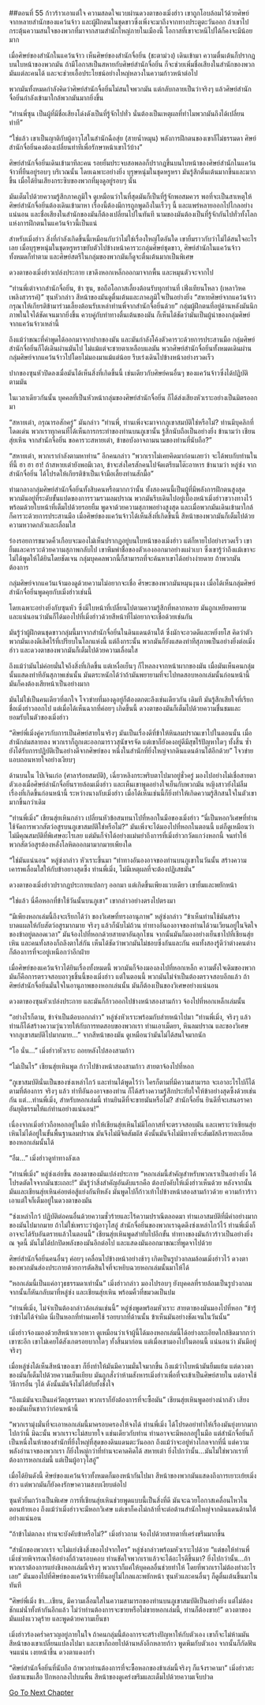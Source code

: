 ##ตอนที่ 55 ก้าวร้าวเอาแต่ใจ
ความสลดใจแวบผ่านดวงตาของเมิ่งฮ่าว เขาถูกโอบล้อมไว้ด้วยศิษย์จากหลายสำนักของแคว้นจ้าว และผู้ฝึกตนในชุดขาวซี่งเพิ่งจะมาถึงจากทางประตูตะวันออก ถ้าเขาไปกระตุ้นความสนใจของพวกที่มาจากสามสำนักใหญ่ภายในเมืองนี้ โอกาสที่เขาจะหนีไปได้ก็คงจะมีน้อยมาก

เมื่อศิษย์ของสำนักในแคว้นจ้าว เห็นศิษย์ของสำนักจื่อยิ่น (ชะตาม่วง) เดินเข้ามา ความตื่นเต้นก็ปรากฎบนใบหน้าของพวกมัน ถ้ามีโอกาสเป็นสหายกับศิษย์สำนักจื่อยิ่น ก็จะช่วยเพิ่มชื่อเสียงในสำนักของพวกมันแต่ละคนได้ และจะช่วยเอื้อประโยชน์อย่างใหญ่หลวงในความก้าวหน้าต่อไป 

พวกมันทั้งหมดกำลังคิดว่าศิษย์สำนักจื่อยิ่นไม่สนใจพวกมัน แต่กลับกลายเป็นว่าจริงๆ แล้วศิษย์สำนักจื่อยิ่นกำลังเข้ามาใกล้พวกมันมากยิ่งขึ้น

“ท่านพี่ซุน เป็นผู้ที่มีชื่อเสียงโด่งดังเป็นที่รู้จักไปทั่ว นั่นต้องเป็นเหตุผลที่ทำไมพวกมันถึงได้เปลี่ยนท่าที”

“ใช่แล้ว เขาเป็นญาติกับผู้อาวุโสในสำนักฉือสุ่ย (สายน้ำหมุน) พลังการฝึกตนของเขาก็ไม่ธรรมดา ศิษย์สำนักจื่อยิ่นคงต้องเปลี่ยนท่าทีเพื่อรักษาหน้าเขาไว้บ้าง”

ศิษย์สำนักจื่อยิ่นเดินเข้ามาทีละคน รอยยิ้มประจบสอพลอก็ปรากฎขึ้นบนใบหน้าของศิษย์สำนักในแคว้นจ้าวที่ยืนอยู่รอบๆ บริเวณนั้น โดยเฉพาะอย่างยิ่ง บุรุษหนุ่มในชุดหรูหรา มันรู้สึกตื่นเต้นมากขึ้นและมากขึ้น เมื่อได้ยินเสียงกระซิบของพวกที่มุงดูอยู่รอบๆ นั้น 

มันเต็มไปด้วยความรู้สึกภาคภูมิใจ ดูเหมือนว่าในที่สุดมันก็เป็นที่รู้จักพอสมควร พอที่จะเป็นสาเหตุให้ศิษย์สำนักจื่อยิ่นต้องเดินเข้ามาหา เรื่องนี้ต้องมีการถูกพูดถึงในเร็วๆ นี้ และแพร่หลายออกไปไกลอย่างแน่นอน และชื่อเสียงในสำนักของมันก็ต้องเปลี่ยนไปในทันที นามของมันต้องเป็นที่รู้จักกันไปทั่วทั้งโลกแห่งการฝึกตนในแคว้นจ้าวนี้เป็นแน่

สำหรับเมิ่งฮ่าว สิ่งที่กำลังเกิดขึ้นนี้เหมือนกับว่าไม่ใช่เรื่องใหญ่โตอันใด เขายิ้มราวกับว่าไม่ได้สนใจอะไรเลย เมื่อบุรุษหนุ่มในชุดหรูหราขยับตัวไปข้างหน้าคารวะกลุ่มศิษย์ชุดขาว, ศิษย์สำนักในแคว้นจ้าวทั้งหมดก็ทำตาม และศิษย์สตรีในกลุ่มของพวกมันก็ดูจะตื่นเต้นมากเป็นพิเศษ

ดวงตาของเมิ่งฮ่าวเปล่งประกาย เขาดึงหอกเหล็กออกมาจากพื้น และหมุนตัวจะจากไป

“ท่านพี่เต๋าจากสำนักจื่อยิ่น, ข้า ซุน, ขอถือโอกาสเลี้ยงต้อนรับทุกท่านที่ เฟิ่งเทียนโหลว (เหลาวิหคเพลิงสวรรค์)” ซุนหัวกล่าว สีหน้าของมันดูตื่นเต้นและภาคภูมิใจเป็นอย่างยิ่ง “สหายศิษย์จากแคว้นจ้าว กรุณาให้เกียรติข้ามาร่วมเลี้ยงต้อนรับเหล่าท่านพี่จากสำนักจื่อยิ่นด้วย” กลุ่มผู้ฝึกตนที่อยู่ด้านหลังมันนึกภาพในใจได้ชัดเจนมากยิ่งขึ้น ควบคู่กับท่าทางตื่นเต้นของมัน ก็เห็นได้ชัดว่ามันเป็นผู้นำของกลุ่มศิษย์จากแคว้นจ้าวเหล่านี้

ถึงแม้ว่าขณะที่คำพูดได้ออกมาจากปากของมัน และมันกำลังโค้งตัวคารวะด้วยการประสานมือ กลุ่มศิษย์สำนักจื่อยิ่นก็ได้เดินผ่านมันไป ไม่แม้แต่จะชายตาเหลือบแลมัน พวกศิษย์สำนักจื่อยิ่นทั้งหมดเดินผ่านกลุ่มศิษย์จากแคว้นจ้าวไปโดยไม่มองมาแม้แต่น้อย รีบเร่งเดินไปข้างหน้าอย่างรวดเร็ว

ปากของซุนหัวปิดลงเมื่อมันได้เห็นสิ่งที่เกิดขึ้นนี้ เช่นเดียวกับศิษย์คนอื่นๆ ของแคว้นจ้าวซึ่งได้ปฏิบัติตามมัน

ในเวลาเดียวกันนั้น บุคคลที่เป็นหัวหน้ากลุ่มของศิษย์สำนักจื่อยิ่น ก็ได้ส่งเสียงหัวเราะอย่างเป็นมิตรออกมา

“สหายเต๋า, กรุณารอสักครู่” มันกล่าว “ท่านพี่, ท่านเพิ่งจะมาจากภูเขาสมบัติใช่หรือไม่? ท่านมีบุคลิกที่โดดเด่น พวกเราทุกคนที่ได้เห็นการกระทำของท่านบนภูเขานั้น รู้สึกนับถือเป็นอย่างยิ่ง ข้านามว่า เชียนสุ่ยเหิน จากสำนักจื่อยิ่น ขอคารวะสหายเต๋า, ข้าขอบังอาจถามนามของท่านที่นับถือ?”

“สหายเต๋า, พวกเรากำลังตามหาท่าน” อีกคนกล่าว “พวกเราไม่เคยคิดมาก่อนเลยว่า จะได้พบกับท่านในที่นี้ ฮา ฮา ฮา! ถ้าสหายเต๋ายังพอมีเวลา, ข้าจะส่งใครสักคนไปจัดเตรียมโต๊ะอาหาร ข้านามว่า หลู่ซ่ง จากสำนักจื่อยิ่น ได้โปรดให้เกียรติข้าเป็นเจ้ามือเลี้ยงท่านสักมื้อ”

ท่ามกลางกลุ่มศิษย์สำนักจื่อยิ่นทั้งสิบคนหรือมากกว่านั้น ทั้งสองคนนี้เป็นผู้ที่มีพลังการฝึกตนสูงสุด พวกมันอยู่ที่ระดับขั้นแปดของการรวมรวมลมปราณ พวกมันรีบเดินไปอยู่เบื้องหน้าเมิ่งฮ่าวขวางทางไว้พร้อมด้วยใบหน้าที่เต็มไปด้วยรอยยิ้ม พูดจาด้วยความสุภาพอย่างสูงสุด และเมื่อพวกมันเดินเข้ามาใกล้ ก็คารวะด้วยการประสานมือ เมื่อศิษย์ของแคว้นจ้าวได้เห็นสิ่งที่เกิดขึ้นนี้ สีหน้าของพวกมันก็เต็มไปด้วยความหวาดกลัวและเลื่อมใส

ร่องรอยการขมวดคิ้วเกือบจะมองไม่เห็นปรากฎอยู่บนใบหน้าของเมิ่งฮ่าว แต่ก็หายไปอย่างรวดเร็ว เขายิ้มและคารวะด้วยความสุภาพกลับไป เขาพึมพำชื่อของตัวเองออกมาอย่างแผ่วเบา ซึ่งเขารู้ว่าถึงแม้เขาจะไม่ได้พูดให้ได้ยินโดยชัดเจน กลุ่มบุคคลพวกนี้ก็สามารถที่จะค้นหาเขาได้อย่างง่ายดาย ถ้าพวกมันต้องการ

กลุ่มศิษย์จากแคว้นเจ้ามองดูด้วยความไม่อยากจะเชื่อ ศีรษะของพวกมันหมุนงุนงง เมื่อได้เห็นกลุ่มศิษย์สำนักจื่อยิ่นพูดคุยกับเมิ่งฮ่าวเช่นนี้

โดยเฉพาะอย่างยิ่งกับซุนหัว ซึ่งมีใบหน้าที่เปลี่ยนไปตามความรู้สึกที่หลากหลาย มันถูกเหยียดหยาม และแน่นอนว่ามันก็ได้มองไปที่เมิ่งฮ่าวด้วยสีหน้าที่ไม่อยากจะเชื่อด้วยเช่นกัน

มันรู้ว่าผู้ฝึกตนชุดขาวกลุ่มนี้มาจากสำนักจื่อยิ่นในดินแดนด้านใต้ ซึ่งมักจะอวดดีและหยิ่งยโส คิดว่าตัวพวกมันเองดีเลิศไร้ที่เปรียบในโลกแห่งนี้ แต่ถึงกระนั้น พวกมันก็ยังแสดงท่าทีสุภาพเป็นอย่างยิ่งต่อเมิ่งฮ่าว และดวงตาของพวกมันก็เต็มไปด้วยความเลื่อมใส

ถึงแม้ว่ามันไม่ค่อยมั่นใจถึงสิ่งที่เกิดขึ้น แต่เหงื่อเย็นๆ ก็ไหลลงจากหน้าผากของมัน เมื่อมันเห็นคนกลุ่มนั้นแสดงท่าทีอันสุภาพเช่นนั้น มันตระหนักได้ว่าถ้ามันพยายามที่จะไปทดสอบหอกเล่มนั้นก่อนหน้านี้ มันก็คงต้องเสียหน้าเป็นอย่างมาก

มันไม่ใช่เป็นคนเดียวที่ตกใจ โจวข่ายที่มองดูอยู่ก็ต้องตกตะลึงเช่นเดียวกัน เดิมที มันรู้สึกเสียใจที่เรียกชื่อเมิ่งฮ่าวออกไป แต่เมื่อได้เห็นฉากที่ค่อยๆ เกิดขึ้นนี้ ดวงตาของมันก็เต็มไปด้วยความชื่นชมและยอมรับในตัวของเมิ่งฮ่าว

“ศิษย์พี่เมิ่งคู่ควรกับการเป็นศิษย์สายในจริงๆ มันเป็นเรื่องดีที่ข้าให้หินลมปราณเขาไปในตอนนั้น เมื่อสำนักล่มสลายลง พวกเราก็ถูกเตะออกมาราวสุนัขจรจัด แต่เขาก็ยังคงอยู่ดีมีสุขไร้ปัญหาใดๆ ทั้งสิ้น ซ้ำยังได้รับการปฏิบัติเป็นอย่างดีจากศิษย์ของ หนึ่งในสำนักที่ยิ่งใหญ่จากดินแดนด้านใต้อีกด้วย” โจวข่ายแอบถอนหายใจอย่างเงียบๆ

ด้านบนใน ไป่เจินเก๋อ (ศาลาร้อยสมบัติ), เฉี่ยวหลิงกระพริบตาไปมาอยู่ชั่วครู่ มองไปอย่างไม่เชื่อสายตาตัวเองเมื่อศิษย์ลำนักจื่อยิ่นรายล้อมเมิ่งฮ่าว และเห็นเขาพูดอย่างใจเย็นกับพวกมัน หญิงสาวยังไม่ลืมเรื่องที่เกิดขึ้นก่อนหน้านี้ ระหว่างนางกับเมิ่งฮ่าว เมื่อได้เห็นเช่นนี้ก็ยิ่งทำให้เกิดความรู้สึกสนใจในตัวเขามากขึ้นกว่าเดิม

“ท่านพี่เมิ่ง” เชียนสุ่ยเหินกล่าว เปลี่ยนหัวข้อสนทนาไปที่หอกในมือของเมิ่งฮ่าว “นี่เป็นหอกวิเศษที่ท่านใช้จัดการพวกสัตว์อสูรบนภูเขาสมบัติใช่หรือไม่?” มันเพิ่งจะได้มองไปที่หอกในตอนนี้ แต่ก็ดูเหมือนว่าไม่มีคุณสมบัติที่พิเศษอะไรเลย แต่มันก็จำได้อย่างแม่นยำถึงการที่เมิ่งฮ่าวกวัดแกว่งหอกนี้ จนทำให้พวกสัตว์อสูรต้องหลั่งโลหิตออกมามากมายเพียงใด

“ใช่มันแน่นอน” หลู่ซ่งกล่าว หัวเราะขึ้นมา “ท่าทางอันองอาจของท่านบนภูเขาในวันนั้น สร้างความเคารพเลื่อมใสให้กับข้าอยางสุดซึ้ง ท่านพี่เมิ่ง, ไม่มีเหตุผลที่จะต้องปฏิเสธมัน”

ดวงตาของเมิ่งฮ่าวปรากฎประกายแปลกๆ ออกมา แต่เกิดขึ้นเพียงแวบเดียว เขายิ้มและพยักหน้า

“ใช่แล้ว นี่คือหอกที่ข้าใช้วันนั้นบนภูเขา” เขากล่าวอย่างตรงไปตรงมา

“มีเพียงหอกเล่มนี้ถึงจะเรียกได้ว่า ของวิเศษที่ทรงอานุภาพ” หลู่ซ่งกล่าว “ข้าเห็นท่านใช้มันสร้างบาดแผลให้กับสัตว์อสูรมากมาย จริงๆ แล้วก็นับไม่ถ้วน ท่าทางอันองอาจของท่านได้วนเวียนอยู่ในจิตใจของข้าอยู่ตลอดเวลา” มันจ้องไปที่หอกด้วยสายตาอันลุกโชน จากนั้นมันก็มองอย่างเย็นชาไปที่เชียนสุ่ยเหิน และคนทั้งสองก็ถลึงตาใส่กัน เห็นได้ชัดว่าพวกมันไม่ชอบซึ่งกันและกัน คนทั้งสองรู้ดีว่าต่างคนต่างก็ต้องการที่จะอยู่เหนือกว่าอีกฝ่าย

เมื่อศิษย์ของแคว้นจ้าวได้ยินเรื่องทั้งหมดนี้ พวกมันก็จ้องมองลงไปที่หอกเหล็ก ความตั้งใจเดิมของพวกมันก็คือการตรวจสอบอาวุธชิ้นนี้ของเมิ่งฮ่าว แต่ในตอนนี้ พวกมันไม่จำเป็นต้องตรวจสอบอีกแล้ว ถ้าศิษย์สำนักจื่อยิ่นมั่นใจในอานุภาพของหอกเล่นนั้น มันก็ต้องเป็นของวิเศษอย่างแน่นอน

ดวงตาของซุนหัวเปล่งประกาย และมันก็ก้าวออกไปข้างหน้าสองสามก้าว จ้องไปที่หอกเหล็กเล่มนั้น 

“อย่างไรก็ตาม, ข้าจำเป็นต้อบอกกล่าว” หลู่ซ่งหัวเราะพร้อมกับส่ายหน้าไปมา “ท่านพี่เมิ่ง, จริงๆ แล้ว ท่านก็ได้สร้างความวุ่นวายให้กับการทดสอบของพวกเรา ท่านเอาเม็ดยา, หินลมปราณ และของวิเศษจากภูเขาสมบัติไปมากมาย…” จากสีหน้าของมัน ดูเหมือนว่ามันไม่ได้สนใจมากนัก

“โอ นั่น…” เมิ่งฮ่าวหัวเราะ ถอยหลังไปสองสามก้าว

“ไม่เป็นไร” เชียนสุ่ยเหินพูด ก้าวไปข้างหน้าสองสามก้าว สายตาจ้องไปที่หอก 

“ภูเขาสมบัตินั่นเป็นของซ่งเหล่าไกว้ และท่านได้พูดไว้ว่า ใครก็ตามที่มีความสามารถ จะเอาอะไรไปก็ได้ตามที่ต้องการ จริงๆ แล้ว ท่าทีอันองอาจของท่าน ก็ได้สร้างความรู้สึกประทับใจให้ข้าอย่างสุดซึ้งด้วยเช่นกัน แต่…ท่านพี่เมิ่ง, สำหรับหอกเล่มนี้ ท่านยินดีที่จะขายมันหรือไม่? สำนักจื่อยิ่น ยินดีที่จะเสนอราคาอันยุติธรรมให้แก่ท่านอย่างแน่นอน!” 

เนื่องจากเมิ่งฮ่าวถือหอกอยู่ในมือ ทำให้เชียนสุ่ยเหินไม่มีโอกาสที่จะตรวจสอบมัน และเพราะว่าเชียนสุ่ยเหินไม่ได้อยู่ในขั้นพื้นฐานลมปราณ มันจึงไม่มีจิตสัมผัส ดังนั้นมันจึงไม่มีทางที่จะสัมผัสถึงรายละเอียดของหอกเล่มนั้นได้

“อืม…” เมิ่งฮ่าวดูท่าทางลังเล

“ท่านพี่เมิ่ง” หลู่ซ่งเอ่ยขึ้น สองตาของมันเปล่งประกาย “หอกเล่มนี้สำคัญสำหรับพวกเราเป็นอย่างยิ่ง ได้โปรดตัดใจจากมันซะเถอะ!” มันรู้ว่าสิ่งสำคัญอันดับแรกคือ ต้องบังคับให้เมิ่งฮ่าวเห็นด้วย หลังจากนั้นมันและเชียนสุ่ยเหินค่อยต่อสู้แย่งกันทีหลัง มันพูดไปก็ก้าวเท้าไปข้างหน้าสองสามก้าวด้วย ความก้าวร้าวเอาแต่ใจก็เต็มอยู่ในดวงตาของมัน

“ซ่งเหล่าไกว้ ปฏิบัติต่อคนอื่นด้วยความชั่วร้ายและไร้ความปราณีตลอดมา ท่านเอาสมบัติที่มีค่าอย่างมากของมันไปมากมาย ถ้าไม่ใช่เพราะว่าผู้อาวุโสอู๋ สำนักจื่อยิ่นของพวกเราฉุดดึงซ่งเหล่าไกว้ไว้ ท่านพี่เมิ่งก็อาจจะได้รับอันตรายแล้วในตอนนี้” เชียนสุ่ยเหินพูดสำทับไปอีกขั้น ท่าทางของมันก้าวร้าวเป็นอย่างยิ่ง ณ จุดนี้ มันไม่ได้ปกปิดพลังของมันอีกต่อไป และแสดงมันออกมาขณะที่พูดจาไปด้วย

ศิษย์สำนักจื่อยิ่นคนอื่นๆ ค่อยๆ เคลื่อนไปข้างหน้าอย่างช้าๆ เกิดเป็นรูปวงกลมล้อมเมิ่งฮ่าวไว้ ดวงตาของพวกมันส่องประกายด้วยการตัดสินใจที่จะหยิบฉวยหอกเล่มนั้นมาให้ได้

“หอกเล่มนี้เป็นแค่อาวุธธรรมดาเท่านั้น” เมิ่งฮ่าวกล่าว มองไปรอบๆ ยังบุคคลที่รายล้อมเป็นรูปวงกลม จากนั้นก็หันกลับมาที่หลู่ซ่ง และเชียนสุ่ยเหิน พร้อมคิ้วที่ขมวดเป็นปม

“ท่านพี่เมิ่ง, ไม่จำเป็นต้องกล่าวล้อเล่นเช่นนี้” หลู่ซ่งพูดพร้อมหัวเราะ สายตาของมันมองไปที่หอก “ข้ารู้ว่าข้าไม่ได้จำผิด นี่เป็นหอกที่ท่านเคยใช้ รอยบากที่ด้านนั้น ข้าเห็นมันอย่างชัดเจนในวันนั้น”

เมิ่งฮ่าวจ้องมองด้วยสีหน้าเหวอหวา ดูเหมือนว่าเจ้าผู้นี้ได้มองหอกเล่มนี้ได้อย่างละเอียดใกล้ชิดมากกว่าเขาซะอีก เขาไม่เคยได้สังเกตรอยบากใดๆ ทั้งสิ้นมาก่อน แต่เมื่อเขามองไปในตอนนี้ แน่นอนว่า มันมีอยู่จริงๆ

เมื่อหลู่ซ่งได้เห็นสีหน้าของเขา ก็ยิ่งทำให้มันมีความมั่นใจมากขึ้น ถึงแม้ว่าใบหน้ามันยิ้มแย้ม แต่ดวงตาของมันก็เต็มไปด้วยความเย็นเยียบ มันถูกสั่งว่าห้ามสังหารเมิ่งฮ่าวเพื่อที่จะเข้าเป็นศิษย์สายใน แต่อาจใช้วิธีการอื่น ๆได้ ดังนั้นมันจึงไม่ได้ยับยั้งชั่งใจ

“ถึงแม้มันจะเป็นแค่วัตถุธรรมดา พวกเราก็ยังต้องการที่จะซื้อมัน” เชียนสุ่ยเหินพูดอย่างน่ากลัว เสียงของมันเย็นชากว่าก่อนหน้านี้ 

“พวกเรามุ่งมั่นที่จะเอาหอกเล่มนี้มาครอบครองให้จงได้ ท่านพี่เมิ่ง ได้โปรดอย่าทำให้เรื่องมันยุ่งยากมากไปกว่านี้ มิฉะนั้น พวกเราจะไม่สบายใจ แช่นเดียวกับท่าน ท่านอาจจะมีหอกอยู่ในมือ แต่สำนักจื่อยิ่นก็เป็นหนึ่งในห้าของสำนักที่ยิ่งใหญ่ที่สุดของดินแดนตะวันออก ถึงแม้ว่าจะอยู่ห่างไกลจากที่นี่ แต่ความพลังอำนาจของพวกเรา ก็ยิ่งใหญ่กว่าที่ท่านจะคาดคิดได้ สหายเต๋า ยิ่งไปกว่านั้น…มันไม่ใช่พวกเราที่ต้องการหอกเล่มนี้ แต่เป็นผู้อาวุโสอู๋”

เมื่อได้ยินดังนี้ ศิษย์ของแคว้นจ้าวทั้งหมดก็มองหน้ากันไปมา สีหน้าของพวกมันแสดงถึงการเยาะเย้ยเมิ่งฮ่าว แต่พวกมันก็ยังคงรักษาความสงบเงียบต่อไป

ซุนหัวยิ้มกว้างเป็นพิเศษ การที่เชียนสุ่ยเหินช่วยพูดแบบนี้เป็นสิ่งที่ดี มันจะฉวยโอกาสเคลื่อนไหวในตอนท้ายเอง ถึงแม้ว่าเมิ่งฮ่าวจะมีหอกวิเศษ แต่เขาก็คงไม่กล้าที่จะต่อต้านสำนักใหญ่จากดินแดนด้านใต้อย่างแน่นอน

“ถ้าข้าไม่ตกลง ท่านจะบังคับข้าหรือไม่?” เมิ่งฮ๋าวถาม จ้องไปด้วยสายตาที่เคร่งขรึมมากขึ้น

“สำนักของพวกเรา จะไม่แย่งชิงสิ่งของไปจากใคร” หลู่ซ่งกล่าวพร้อมหัวเราะไปด้วย “แต่ขอให้ท่านพี่เมิ่งช่วยพิจารณาให้อย่างถี่ถ้วนรอบคอบ ท่านขัดใจพวกเราแล้วจะได้อะไรดีขึ้นมา? ยิ่งไปกว่านั้น…ถ้าพวกเราต้องการแย่งชิงหอกเล่มนี้จริงๆ พวกเราก็แค่ให้บุคคลอื่นช่วยทำให้ โดยที่พวกเราไม่ต้องทำอะไรเลย” มันมองไปที่ศิษย์ของแคว้นจ้าวที่ยืนอยู่ไม่ไกลและพยักหน้า ซุนหัวและคนอื่นๆ ก็ดูตื่นเต้นขึ้นมาในทันที

“ศิษย์พี่เมิ่ง ข้า…เชียน, มีความเลื่อมใสในความสามารถของท่านบนภูเขาสมบัติเป็นอย่างยิ่ง แต่ไม่ต้องชักแม่น้ำทั้งห้ากันอีกแล้ว ไม่ว่าท่านต้องการจะขายหรือไม่ขายหอกเล่มนี้, ท่านก็ต้องขาย!” ดวงตาของมันแฝงแววดุร้าย และพูดด้วยความเย็นชา

เมิ่งฮ่าวร้องคร่ำครวญอยู่ภายในใจ ถ้าคนกลุ่มนี้ต้องการจะสร้างปัญหาให้กับตัวเอง เขาก็จะไม่ห้ามมัน สีหน้าของเขาเปลี่ยนแปลงไปมา และเขาก็ถอยไปด้านหลังอีกหลายก้าว พูดพึมกับตัวเอง จากนั้นก็กัดฟันจนแน่น เงยหน้าขึ้น ดวงตาแดงกร่ำ

“ศิษย์สำนักจื่อยิ่นที่นับถือ ถ้าพวกท่านต้องการที่จะซื้อหอกของข้าเล่มนี้จริงๆ ก็แจ้งราคามา” เมิ่งฮ่าวสะบัดชาแขนเสื้อ ปักหอกลงไปบนพื้น สีหน้าของดูเคร่งขรึมและเต็มไปด้วยความเจ็บปวด


[Go To Next Chapter]( ./56.md)